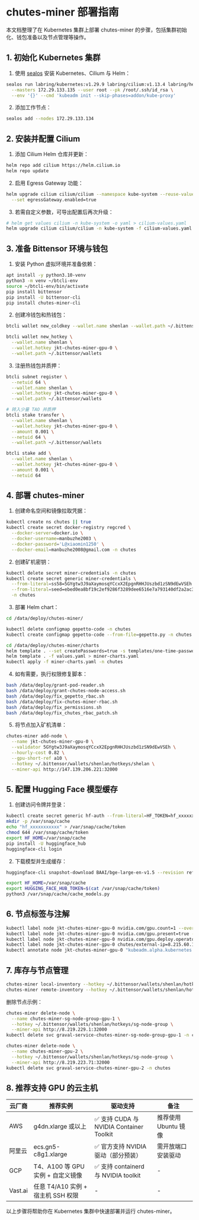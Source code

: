 # chutes-miner 部署指南

本文档整理了在 Kubernetes 集群上部署 chutes-miner 的步骤，包括集群初始化、钱包准备以及节点管理等操作。

## 1. 初始化 Kubernetes 集群

1. 使用 [sealos](https://github.com/labring/sealos) 安装 Kubernetes、Cilium 与 Helm：

```bash
sealos run labring/kubernetes:v1.29.9 labring/cilium:v1.13.4 labring/helm:v3.9.4 \
  --masters 172.29.133.135 --user root --pk /root/.ssh/id_rsa \
  --env '{}' --cmd 'kubeadm init --skip-phases=addon/kube-proxy'
```

2. 添加工作节点：

```bash
sealos add --nodes 172.29.133.134
```

## 2. 安装并配置 Cilium

1. 添加 Cilium Helm 仓库并更新：

```bash
helm repo add cilium https://helm.cilium.io
helm repo update
```

2. 启用 Egress Gateway 功能：

```bash
helm upgrade cilium cilium/cilium --namespace kube-system --reuse-values \
  --set egressGateway.enabled=true
```

3. 若需自定义参数，可导出配置后再次升级：

```bash
# helm get values cilium -n kube-system -o yaml > cilium-values.yaml
helm upgrade cilium cilium/cilium -n kube-system -f cilium-values.yaml
```

## 3. 准备 Bittensor 环境与钱包

1. 安装 Python 虚拟环境并准备依赖：

```bash
apt install -y python3.10-venv
python3 -m venv ~/btcli-env
source ~/btcli-env/bin/activate
pip install bittensor
pip install -U bittensor-cli
pip install chutes-miner-cli
```

2. 创建冷钱包和热钱包：

```bash
btcli wallet new_coldkey --wallet.name shenlan --wallet.path ~/.bittensor/wallets

btcli wallet new_hotkey \
  --wallet.name shenlan \
  --wallet.hotkey jkt-chutes-miner-gpu-0 \
  --wallet.path ~/.bittensor/wallets
```

3. 注册热钱包并质押：

```bash
btcli subnet register \
  --netuid 64 \
  --wallet.name shenlan \
  --wallet.hotkey jkt-chutes-miner-gpu-0 \
  --wallet.path ~/.bittensor/wallets

# 转入少量 TAO 并质押
btcli stake transfer \
  --wallet.name shenlan \
  --wallet.hotkey jkt-chutes-miner-gpu-0 \
  --amount 0.001 \
  --netuid 64 \
  --wallet.path ~/.bittensor/wallets

btcli stake add \
  --wallet.name shenlan \
  --wallet.hotkey jkt-chutes-miner-gpu-0 \
  --amount 0.001 \
  --netuid 64
```

## 4. 部署 chutes-miner

1. 创建命名空间和镜像拉取凭据：

```bash
kubectl create ns chutes || true
kubectl create secret docker-registry regcred \
  --docker-server=docker.io \
  --docker-username=manbuzhe2003 \
  --docker-password='L@xiaomin1250' \
  --docker-email=manbuzhe2008@gmail.com -n chutes
```

2. 创建矿机密钥：

```bash
kubectl delete secret miner-credentials -n chutes
kubectl create secret generic miner-credentials \
  --from-literal=ss58=5GYgtw3J9aXaymosqYCcxX2EpgnRHHJUszbd1zSN9dEwVSEh \
  --from-literal=seed=ebed0ea8bf19c2ef9286f3289dee6516e7a793140df2a2ac3fc6d0462c69aa02 \
  -n chutes
```

3. 部署 Helm chart：

```bash
cd /data/deploy/chutes-miner/

kubectl delete configmap gepetto-code -n chutes
kubectl create configmap gepetto-code --from-file=gepetto.py -n chutes

cd /data/deploy/chutes-miner/charts
helm template . --set createPasswords=true -s templates/one-time-passwords.yaml | kubectl apply -n chutes -f -
helm template . -f values.yaml > miner-charts.yaml
kubectl apply -f miner-charts.yaml -n chutes
```

4. 如有需要，执行权限修复脚本：

```bash
bash /data/deploy/grant-pod-reader.sh
bash /data/deploy/grant-chutes-node-access.sh
bash /data/deploy/fix_gepetto_rbac.sh
bash /data/deploy/fix-chutes-miner-rbac.sh
bash /data/deploy/fix_permissions.sh
bash /data/deploy/fix_chutes_rbac_patch.sh
```

5. 将节点加入矿机清单：

```bash
chutes-miner add-node \
  --name jkt-chutes-miner-gpu-0 \
  --validator 5GYgtw3J9aXaymosqYCcxX2EpgnRHHJUszbd1zSN9dEwVSEh \
  --hourly-cost 0.82 \
  --gpu-short-ref a10 \
  --hotkey ~/.bittensor/wallets/shenlan/hotkeys/shelan \
  --miner-api http://147.139.206.221:32000
```

## 5. 配置 Hugging Face 模型缓存

1. 创建访问令牌并登录：

```bash
kubectl create secret generic hf-auth --from-literal=HF_TOKEN=hf_xxxxxxxxxxx -n chutes
mkdir -p /var/snap/cache
echo "hf_xxxxxxxxxxx" > /var/snap/cache/token
chmod 644 /var/snap/cache/token
export HF_HOME=/var/snap/cache
pip install -U huggingface_hub
huggingface-cli login
```

2. 下载模型并生成缓存：

```bash
huggingface-cli snapshot-download BAAI/bge-large-en-v1.5 --revision refs/pr/5 --local-dir /var/snap/cache/models/BAAI/bge-large-en-v1.5

export HF_HOME=/var/snap/cache
export HUGGING_FACE_HUB_TOKEN=$(cat /var/snap/cache/token)
python3 /var/snap/cache/cache_models.py
```

## 6. 节点标签与注解

```bash
kubectl label node jkt-chutes-miner-gpu-0 nvidia.com/gpu.count=1 --overwrite
kubectl label node jkt-chutes-miner-gpu-0 nvidia.com/gpu.present=true --overwrite
kubectl label node jkt-chutes-miner-gpu-0 nvidia.com/gpu.deploy.operator-validator=true
kubectl label node jkt-chutes-miner-gpu-0 chutes/external-ip=8.215.60.133 --overwrite
kubectl annotate node jkt-chutes-miner-gpu-0 "kubeadm.alpha.kubernetes.io/internal-ip=172.31.23.69" --overwrite
```

## 7. 库存与节点管理

```bash
chutes-miner local-inventory --hotkey ~/.bittensor/wallets/shenlan/hotkeys/jkt-chutes-miner-gpu-0
chutes-miner remote-inventory --hotkey ~/.bittensor/wallets/shenlan/hotkeys/jkt-chutes-miner-gpu-0
```

删除节点示例：

```bash
chutes-miner delete-node \
  --name chutes-miner-sg-node-group-gpu-1 \
  --hotkey ~/.bittensor/wallets/shenlan/hotkeys/sg-node-group \
  --miner-api http://8.219.229.1:32000
kubectl delete svc graval-service-chutes-miner-sg-node-group-gpu-1 -n chutes

chutes-miner delete-node \
  --name chutes-miner-gpu-2 \
  --hotkey ~/.bittensor/wallets/shenlan/hotkeys/sg-node-group \
  --miner-api http://8.219.223.71:32000
kubectl delete svc graval-service-chutes-miner-gpu-2 -n chutes
```

## 8. 推荐支持 GPU 的云主机

| 云厂商 | 推荐实例 | 驱动支持 | 备注 |
|--------|---------|---------|------|
| AWS | g4dn.xlarge 或以上 | ✅ 支持 CUDA 与 NVIDIA Container Toolkit | 推荐使用 Ubuntu 镜像 |
| 阿里云 | ecs.gn5-c8g1.xlarge | ✅ 官方支持 NVIDIA 驱动（部分预装） | 需开放端口安装驱动 |
| GCP | T4、A100 等 GPU 实例 + 自定义镜像 | ✅ 支持 containerd 与 NVIDIA toolkit | - |
| Vast.ai | 任意 T4/A10 实例 + 宿主机 SSH 权限 | - | - |

以上步骤将帮助你在 Kubernetes 集群中快速部署并运行 chutes-miner。
